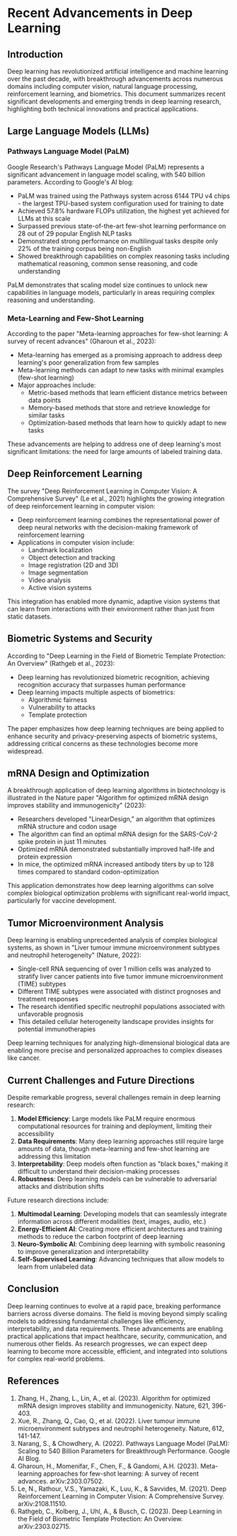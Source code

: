 # Recent Advancements in Deep Learning

## Introduction

Deep learning has revolutionized artificial intelligence and machine learning over the past decade, with breakthrough advancements across numerous domains including computer vision, natural language processing, reinforcement learning, and biometrics. This document summarizes recent significant developments and emerging trends in deep learning research, highlighting both technical innovations and practical applications.

## Large Language Models (LLMs)

### Pathways Language Model (PaLM)

Google Research's Pathways Language Model (PaLM) represents a significant advancement in language model scaling, with 540 billion parameters. According to Google's AI blog:

- PaLM was trained using the Pathways system across 6144 TPU v4 chips - the largest TPU-based system configuration used for training to date
- Achieved 57.8% hardware FLOPs utilization, the highest yet achieved for LLMs at this scale
- Surpassed previous state-of-the-art few-shot learning performance on 28 out of 29 popular English NLP tasks
- Demonstrated strong performance on multilingual tasks despite only 22% of the training corpus being non-English
- Showed breakthrough capabilities on complex reasoning tasks including mathematical reasoning, common sense reasoning, and code understanding

PaLM demonstrates that scaling model size continues to unlock new capabilities in language models, particularly in areas requiring complex reasoning and understanding.

### Meta-Learning and Few-Shot Learning

According to the paper "Meta-learning approaches for few-shot learning: A survey of recent advances" (Gharoun et al., 2023):

- Meta-learning has emerged as a promising approach to address deep learning's poor generalization from few samples
- Meta-learning methods can adapt to new tasks with minimal examples (few-shot learning)
- Major approaches include:
  - Metric-based methods that learn efficient distance metrics between data points
  - Memory-based methods that store and retrieve knowledge for similar tasks
  - Optimization-based methods that learn how to quickly adapt to new tasks

These advancements are helping to address one of deep learning's most significant limitations: the need for large amounts of labeled training data.

## Deep Reinforcement Learning

The survey "Deep Reinforcement Learning in Computer Vision: A Comprehensive Survey" (Le et al., 2021) highlights the growing integration of deep reinforcement learning in computer vision:

- Deep reinforcement learning combines the representational power of deep neural networks with the decision-making framework of reinforcement learning
- Applications in computer vision include:
  - Landmark localization
  - Object detection and tracking
  - Image registration (2D and 3D)
  - Image segmentation
  - Video analysis
  - Active vision systems

This integration has enabled more dynamic, adaptive vision systems that can learn from interactions with their environment rather than just from static datasets.

## Biometric Systems and Security

According to "Deep Learning in the Field of Biometric Template Protection: An Overview" (Rathgeb et al., 2023):

- Deep learning has revolutionized biometric recognition, achieving recognition accuracy that surpasses human performance
- Deep learning impacts multiple aspects of biometrics:
  - Algorithmic fairness
  - Vulnerability to attacks
  - Template protection

The paper emphasizes how deep learning techniques are being applied to enhance security and privacy-preserving aspects of biometric systems, addressing critical concerns as these technologies become more widespread.

## mRNA Design and Optimization

A breakthrough application of deep learning algorithms in biotechnology is illustrated in the Nature paper "Algorithm for optimized mRNA design improves stability and immunogenicity" (2023):

- Researchers developed "LinearDesign," an algorithm that optimizes mRNA structure and codon usage
- The algorithm can find an optimal mRNA design for the SARS-CoV-2 spike protein in just 11 minutes
- Optimized mRNA demonstrated substantially improved half-life and protein expression
- In mice, the optimized mRNA increased antibody titers by up to 128 times compared to standard codon-optimization

This application demonstrates how deep learning algorithms can solve complex biological optimization problems with significant real-world impact, particularly for vaccine development.

## Tumor Microenvironment Analysis

Deep learning is enabling unprecedented analysis of complex biological systems, as shown in "Liver tumour immune microenvironment subtypes and neutrophil heterogeneity" (Nature, 2022):

- Single-cell RNA sequencing of over 1 million cells was analyzed to stratify liver cancer patients into five tumor immune microenvironment (TIME) subtypes
- Different TIME subtypes were associated with distinct prognoses and treatment responses
- The research identified specific neutrophil populations associated with unfavorable prognosis
- This detailed cellular heterogeneity landscape provides insights for potential immunotherapies

Deep learning techniques for analyzing high-dimensional biological data are enabling more precise and personalized approaches to complex diseases like cancer.

## Current Challenges and Future Directions

Despite remarkable progress, several challenges remain in deep learning research:

1. **Model Efficiency**: Large models like PaLM require enormous computational resources for training and deployment, limiting their accessibility
2. **Data Requirements**: Many deep learning approaches still require large amounts of data, though meta-learning and few-shot learning are addressing this limitation
3. **Interpretability**: Deep models often function as "black boxes," making it difficult to understand their decision-making processes
4. **Robustness**: Deep learning models can be vulnerable to adversarial attacks and distribution shifts

Future research directions include:

1. **Multimodal Learning**: Developing models that can seamlessly integrate information across different modalities (text, images, audio, etc.)
2. **Energy-Efficient AI**: Creating more efficient architectures and training methods to reduce the carbon footprint of deep learning
3. **Neuro-Symbolic AI**: Combining deep learning with symbolic reasoning to improve generalization and interpretability
4. **Self-Supervised Learning**: Advancing techniques that allow models to learn from unlabeled data

## Conclusion

Deep learning continues to evolve at a rapid pace, breaking performance barriers across diverse domains. The field is moving beyond simply scaling models to addressing fundamental challenges like efficiency, interpretability, and data requirements. These advancements are enabling practical applications that impact healthcare, security, communication, and numerous other fields. As research progresses, we can expect deep learning to become more accessible, efficient, and integrated into solutions for complex real-world problems.

## References

1. Zhang, H., Zhang, L., Lin, A., et al. (2023). Algorithm for optimized mRNA design improves stability and immunogenicity. Nature, 621, 396-403.
2. Xue, R., Zhang, Q., Cao, Q., et al. (2022). Liver tumour immune microenvironment subtypes and neutrophil heterogeneity. Nature, 612, 141-147.
3. Narang, S., & Chowdhery, A. (2022). Pathways Language Model (PaLM): Scaling to 540 Billion Parameters for Breakthrough Performance. Google AI Blog.
4. Gharoun, H., Momenifar, F., Chen, F., & Gandomi, A.H. (2023). Meta-learning approaches for few-shot learning: A survey of recent advances. arXiv:2303.07502.
5. Le, N., Rathour, V.S., Yamazaki, K., Luu, K., & Savvides, M. (2021). Deep Reinforcement Learning in Computer Vision: A Comprehensive Survey. arXiv:2108.11510.
6. Rathgeb, C., Kolberg, J., Uhl, A., & Busch, C. (2023). Deep Learning in the Field of Biometric Template Protection: An Overview. arXiv:2303.02715.